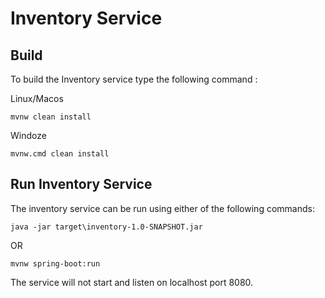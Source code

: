 # Inventory Service

## Build
To build the Inventory service type the following command :

Linux/Macos
```$xslt
mvnw clean install
```

Windoze
```$xslt
mvnw.cmd clean install
```

## Run Inventory Service
The inventory service can be run using either of the following commands:

```
java -jar target\inventory-1.0-SNAPSHOT.jar
```

OR

```
mvnw spring-boot:run
```

The service will not start and listen on localhost port 8080.

